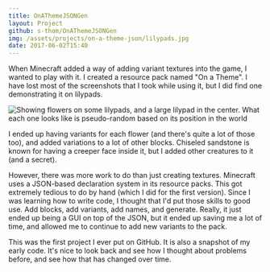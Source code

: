 ```yaml
---
title: OnAThemeJSONGen
layout: Project
github: s-thom/OnAThemeJSONGen
img: /assets/projects/on-a-theme-json/lilypads.jpg
date: 2017-06-02T15:40
---
```


When Minecraft added a way of adding variant textures into the game, I wanted to play with it. I created a resource pack named "On a Theme". I have lost most of the screenshots that I took while using it, but I did find one demonstrating it on lilypads.

![Showing flowers on some lilypads, and a large lilypad in the center. What each one looks like is pseudo-random based on its position in the world](/assets/projects/on-a-theme-json/lilypads.jpg)

I ended up having variants for each flower (and there's quite a lot of those too), and added variations to a lot of other blocks. Chiseled sandstone is known for having a creeper face inside it, but I added other creatures to it (and a secret).

However, there was more work to do than just creating textures. Minecraft uses a JSON-based declaration system in its resource packs. This got extremely tedious to do by hand (which I did for the first version). Since I was learning how to write code, I thought that I'd put those skills to good use. Add blocks, add variants, add names, and generate. Really, it just ended up being a GUI on top of the JSON, but it ended up saving me a lot of time, and allowed me to continue to add new variants to the pack.

This was the first project I ever put on GitHub. It is also a snapshot of my early code. It's nice to look back and see how I thought about problems before, and see how that has changed over time.
